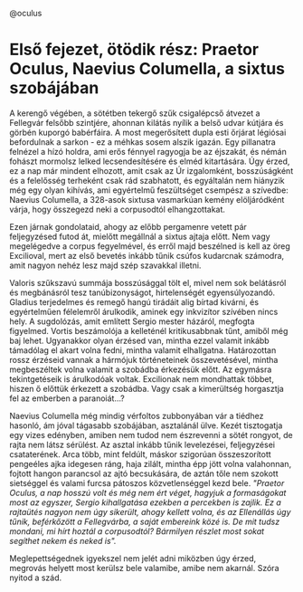 @oculus

# Első fejezet, ötödik rész: Praetor Oculus, Naevius Columella, a sixtus szobájában

A kerengő végében, a sötétben tekergő szűk csigalépcső átvezet a Fellegvár felsőbb szintjére, ahonnan kilátás nyílik a belső udvar kútjára és görbén kuporgó babérfáira. A most megerősített dupla esti őrjárat légiósai befordulnak a sarkon - ez a méhkas sosem alszik igazán. Egy pillanatra felnézel a hízó holdra, ami erős fénnyel ragyogja be az éjszakát, és némán fohászt mormolsz lelked lecsendesítésére és elméd kitartására. Úgy érzed, ez a nap már mindent elhozott, amit csak az Úr izgalomként, bosszúságként és a felelősség terheként csak rád szabhatott, és egyáltalán nem hiányzik még egy olyan kihívás, ami egyértelmű feszültséget csempész a szívedbe: Naevius Columella, a 328-asok sixtusa vasmarkúan kemény elöljáródként várja, hogy összegezd neki a corpusodtól elhangzottakat.

Ezen járnak gondolataid, ahogy az előbb pergamenre vetett pár feljegyzésed futod át, mielőtt megállnál a sixtus ajtaja előtt.
Nem vagy megelégedve a corpus fegyelmével, és erről majd beszélned is kell az öreg Excilioval, mert az első bevetés inkább tűnik csúfos kudarcnak számodra, amit nagyon nehéz lesz majd szép szavakkal illetni.

Valoris szűkszavú summája bosszúsággal tölt el, mivel nem sok belátásról és megbánásról tesz tanúbizonyságot, hirtelenségét egyensúlyozandó.
Gladius terjedelmes és remegő hangú tirádáit alig bírtad kivárni, és egyértelműen félelemről árulkodik, aminek egy inkvizítor szívében nincs hely. A sugdolózás, amit említett Sergio mester házáról, megfogta figyelmed.
Vortis beszámolója a kelleténél kritikusabbnak tűnt, amiből még baj lehet. Ugyanakkor olyan érzésed van, mintha ezzel valamit inkább támadólag el akart volna fedni, mintha valamit elhallgatna.
Határozottan rossz érzéseid vannak a hármójuk történeteinek összevetésével, mintha megbeszéltek volna valamit a szobádba érkezésük előtt. Az egymásra tekintgetéseik is árulkodóak voltak. Excilionak nem mondhattak többet, hiszen ő előttük érkezett a szobádba. Vagy csak a kimerültség horgasztja fel az emberben a paranoiát...?

Naevius Columella még mindig vérfoltos zubbonyában vár a tiédhez hasonló, ám jóval tágasabb szobájában, asztalánál ülve. Kezét tisztogatja egy vizes edényben, amiben nem tudod nem észrevenni a sötét rongyot, de rajta nem látsz sérülést. Az asztal inkább tűnik levelezései, feljegyzései csataterének. Arca több, mint feldúlt, máskor szigorúan összeszorított pengeéles ajka idegesen ráng, haja zilált, mintha épp jött volna valahonnan, fojtott hangon parancsol az ajtó becsukására, de aztán tőle nem szokott sietséggel és valami furcsa pátoszos közvetlenséggel kezd bele. _"Praetor Oculus, a nap hosszú volt és még nem ért véget, hagyjuk a formaságokat most az egyszer, Sergio kihallgatása ezekben a percekben is zajlik. Ez a rajtaütés nagyon nem úgy sikerült, ahogy kellett volna, és az Ellenállás úgy tűnik, beférkőzött a Fellegvárba, a saját embereink közé is. De mit tudsz mondani, mi hírt hoztál a corpusodtól? Bármilyen részlet most sokat segíthet nekem és neked is"._

Meglepettségednek igyekszel nem jelét adni miközben úgy érzed, megrovás helyett most kerülsz bele valamibe, amibe nem akarnál.
Szóra nyitod a szád.
